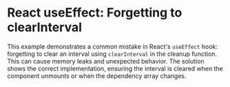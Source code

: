 # React useEffect: Forgetting to clearInterval
This example demonstrates a common mistake in React's `useEffect` hook: forgetting to clear an interval using `clearInterval` in the cleanup function.  This can cause memory leaks and unexpected behavior. The solution shows the correct implementation, ensuring the interval is cleared when the component unmounts or when the dependency array changes. 